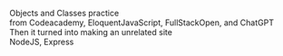 Objects and Classes practice <br>
from Codeacademy, EloquentJavaScript, FullStackOpen, and ChatGPT <br>
Then it turned into making an unrelated site <br>
NodeJS, Express <br>